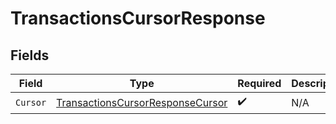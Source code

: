 # TransactionsCursorResponse


## Fields

| Field                                                                                       | Type                                                                                        | Required                                                                                    | Description                                                                                 |
| ------------------------------------------------------------------------------------------- | ------------------------------------------------------------------------------------------- | ------------------------------------------------------------------------------------------- | ------------------------------------------------------------------------------------------- |
| `Cursor`                                                                                    | [TransactionsCursorResponseCursor](../../models/shared/transactionscursorresponsecursor.md) | :heavy_check_mark:                                                                          | N/A                                                                                         |